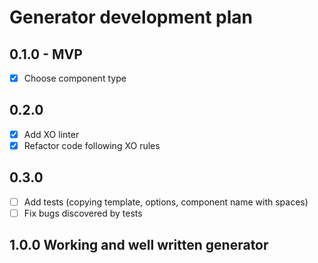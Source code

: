 # Generator development plan

## 0.1.0 - MVP
- [x] Choose component type
## 0.2.0
- [x] Add XO linter
- [x] Refactor code following XO rules
## 0.3.0
- [  ] Add tests (copying template, options, component name with spaces)
- [  ] Fix bugs discovered by tests

## 1.0.0 Working and well written generator

